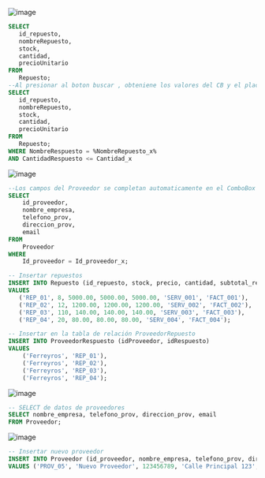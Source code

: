 
![image](https://github.com/RenzoAr10/DBD-KomaqService/assets/121067321/7fe07380-3b13-4a8a-94cf-4c05973d3767)





 ```sql
SELECT
    id_repuesto,
    nombreRepuesto,
    stock,
    cantidad,
    precioUnitario
FROM
    Repuesto;
--Al presionar al boton buscar , obteniene los valores del CB y el placeholder para filtrar la busqueda
SELECT
    id_repuesto,
    nombreRepuesto,
    stock,
    cantidad,
    precioUnitario
FROM
    Repuesto;
WHERE NombreRespuesto = %NombreRepuesto_x%
AND CantidadRespuesto <= Cantidad_x 
```
![image](https://github.com/RenzoAr10/DBD-KomaqService/assets/121067321/fb83823e-1ba9-428b-98fe-a6a144c2d9b8)



``` sql
--Los campos del Proveedor se completan automaticamente en el ComboBox , al seleccionar un proveedor_x 
SELECT
    id_proveedor,
    nombre_empresa,
    telefono_prov,
    direccion_prov,
    email
FROM
    Proveedor
WHERE 
    Id_proveedor = Id_proveedor_x;

-- Insertar repuestos
INSERT INTO Repuesto (id_repuesto, stock, precio, cantidad, subtotal_repuesto, id_servicio, id_factura)
VALUES 
   ('REP_01', 8, 5000.00, 5000.00, 5000.00, 'SERV_001', 'FACT_001'),
   ('REP_02', 12, 1200.00, 1200.00, 1200.00, 'SERV_002', 'FACT_002'),
   ('REP_03', 110, 140.00, 140.00, 140.00, 'SERV_003', 'FACT_003'),
   ('REP_04', 20, 80.00, 80.00, 80.00, 'SERV_004', 'FACT_004');

-- Insertar en la tabla de relación ProveedorRepuesto
INSERT INTO ProveedorRespuesto (idProveedor, idRespuesto)
VALUES
    ('Ferreyros', 'REP_01'),
    ('Ferreyros', 'REP_02'),
    ('Ferreyros', 'REP_03'),
    ('Ferreyros', 'REP_04');
``` 
![image](https://github.com/RenzoAr10/DBD-KomaqService/assets/121067321/b91c2359-c20a-4eec-8ae1-c1684520cd30)


``` sql
-- SELECT de datos de proveedores
SELECT nombre_empresa, telefono_prov, direccion_prov, email
FROM Proveedor;
```
![image](https://github.com/RenzoAr10/DBD-KomaqService/assets/121067321/8017fa7a-5640-40f2-af0f-612a6d0a59dc)


```sql
-- Insertar nuevo proveedor
INSERT INTO Proveedor (id_proveedor, nombre_empresa, telefono_prov, direccion_prov, email)
VALUES ('PROV_05', 'Nuevo Proveedor', 123456789, 'Calle Principal 123', 'nuevo@proveedor.com');
```
